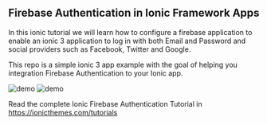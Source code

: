 ## Firebase Authentication in Ionic Framework Apps

In this ionic tutorial we will learn how to configure a firebase application to enable an ionic 3 application to log in with both Email and Password and social providers such as Facebook, Twitter and Google.

This repo is a simple ionic 3 app example with the goal of helping you integration Firebase Authentication to your Ionic app.

![demo](https://s3-us-west-2.amazonaws.com/ionicthemes/tutorials/screenshots/add-firebase-authentication-to-your-ionic-app/firebase-auth-login.png)
![demo](https://s3-us-west-2.amazonaws.com/ionicthemes/tutorials/screenshots/add-firebase-authentication-to-your-ionic-app/firebase-auth-register.png)


Read the complete Ionic Firebase Authentication Tutorial in https://ionicthemes.com/tutorials
